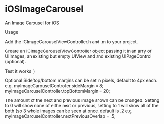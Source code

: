 iOSImageCarousel
================

An Image Carousel for iOS


Usage

Add the ICImageCarouselViewController.h and .m to your project.

Create an ICImageCarouselViewController object passing it in an arry of UIImages, an existing but empty UIView and and existing UIPageControl (optional).

Test it works :)

Optional
Side/top/bottom margins can be set in pixels, default to 4px each.
e.g. 
  myImageCarouselController.sideMargin = 8;
  myImageCarouselController.topBottomMargin = 20;
  
The amount of the next and previous image shown can be changed. Setting to 0 will show none of eithe next or previous, setting to 1 will show all of the both (so 3 whole images can be seen at once. default is .2
e.g.
  myImageCarouselController.nextPreviousOverlap = .5;
  
